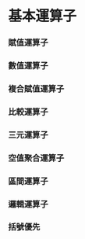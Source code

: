 # 基本運算子



### 賦值運算子

### 數值運算子

### 複合賦值運算子

### 比較運算子

### 三元運算子

### 空值聚合運算子

### 區間運算子

### 邏輯運算子

### 括號優先